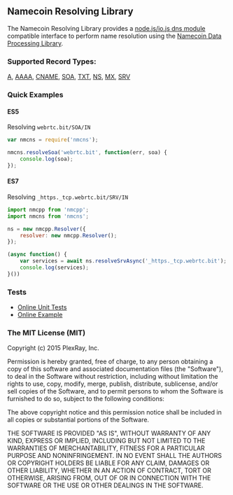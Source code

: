 ## Namecoin Resolving Library
The Namecoin Resolving Library provides a [node.js/io.js dns module](http://nodejs.org/api/dns.html)
compatible interface to perform name resolution using the [Namecoin Data Processing Library](https://www.npmjs.com/search?q=nmcpp).

### Supported Record Types:
[A](https://dnschain.info/_s/nmcns/mocha/?grep=%5B0003%5D%20A),
[AAAA](https://dnschain.info/_s/nmcns/mocha/?grep=%5B0004%5D%20AAAA),
[CNAME](https://dnschain.info/_s/nmcns/mocha/?grep=%5B0005%5D%20CNAME),
[SOA](https://dnschain.info/_s/nmcns/mocha/?grep=%5B0006%5D%20SOA),
[TXT](https://dnschain.info/_s/nmcns/mocha/?grep=%5B0007%5D%20TXT),
[NS](https://dnschain.info/_s/nmcns/mocha/?grep=%5B0008%5D%20NS),
[MX](https://dnschain.info/_s/nmcns/mocha/?grep=%5B0009%5D%20MX),
[SRV](https://dnschain.info/_s/nmcns/mocha/?grep=%5B0010%5D%20SRV)

### Quick Examples

#### ES5
Resolving `webrtc.bit/SOA/IN`
```js
var nmcns = require('nmcns');

nmcns.resolveSoa('webrtc.bit', function(err, soa) {
    console.log(soa);
});
```
#### ES7
Resolving `_https._tcp.webrtc.bit/SRV/IN`
```js
import nmcpp from 'nmcpp';
import nmcns from 'nmcns';

ns = new nmcpp.Resolver({
    resolver: new nmcpp.Resolver();
});

(async function() {
    var services = await ns.resolveSrvAsync('_https._tcp.webrtc.bit');
    console.log(services);
}())
```

### Tests
* [Online Unit Tests](https://dnschain.info/_s/nmcns/mocha/)
* [Online Example](https://dnschain.info/_s/nmcns/mocha/?grep=%5B1000%5D%20Examples)

### The MIT License (MIT)
Copyright (c) 2015 PlexRay, Inc.

Permission is hereby granted, free of charge, to any person obtaining a copy
of this software and associated documentation files (the "Software"), to deal
in the Software without restriction, including without limitation the rights
to use, copy, modify, merge, publish, distribute, sublicense, and/or sell
copies of the Software, and to permit persons to whom the Software is
furnished to do so, subject to the following conditions:

The above copyright notice and this permission notice shall be included in all
copies or substantial portions of the Software.

THE SOFTWARE IS PROVIDED "AS IS", WITHOUT WARRANTY OF ANY KIND, EXPRESS OR
IMPLIED, INCLUDING BUT NOT LIMITED TO THE WARRANTIES OF MERCHANTABILITY,
FITNESS FOR A PARTICULAR PURPOSE AND NONINFRINGEMENT. IN NO EVENT SHALL THE
AUTHORS OR COPYRIGHT HOLDERS BE LIABLE FOR ANY CLAIM, DAMAGES OR OTHER
LIABILITY, WHETHER IN AN ACTION OF CONTRACT, TORT OR OTHERWISE, ARISING FROM,
OUT OF OR IN CONNECTION WITH THE SOFTWARE OR THE USE OR OTHER DEALINGS IN THE
SOFTWARE.
